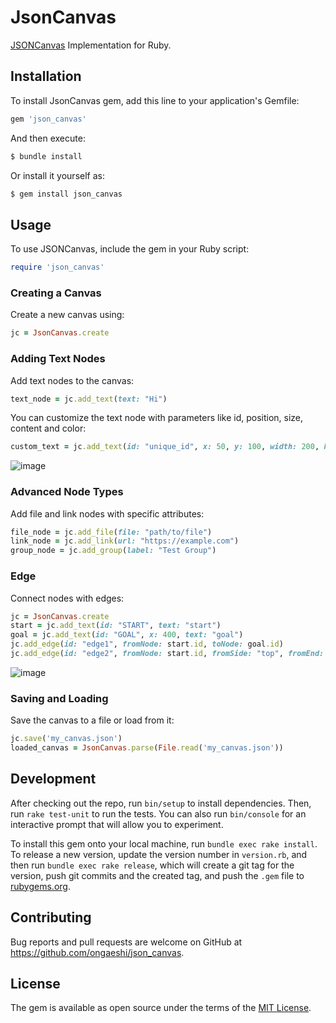 # JsonCanvas

[JSONCanvas](https://jsoncanvas.org/spec/1.0/) Implementation for Ruby.

## Installation

To install JsonCanvas gem, add this line to your application's Gemfile:

```bash
gem 'json_canvas'
```

And then execute:

```bash
$ bundle install
```

Or install it yourself as:

```bash
$ gem install json_canvas
```

## Usage


To use JSONCanvas, include the gem in your Ruby script:

```ruby
require 'json_canvas'
```

### Creating a Canvas

Create a new canvas using:

```ruby
jc = JsonCanvas.create
```

### Adding Text Nodes

Add text nodes to the canvas:

```ruby
text_node = jc.add_text(text: "Hi")
```

You can customize the text node with parameters like id, position, size, content and color:

```ruby
custom_text = jc.add_text(id: "unique_id", x: 50, y: 100, width: 200, height: 50, text: "Hello World!", color: "2")
```

![image](https://github.com/ongaeshi/json_canvas/assets/154418/4138e411-3d21-4637-bd1b-3cdebe69a398)

### Advanced Node Types

Add file and link nodes with specific attributes:

```ruby
file_node = jc.add_file(file: "path/to/file")
link_node = jc.add_link(url: "https://example.com")
group_node = jc.add_group(label: "Test Group")
```

### Edge

Connect nodes with edges:

```ruby
jc = JsonCanvas.create
start = jc.add_text(id: "START", text: "start")
goal = jc.add_text(id: "GOAL", x: 400, text: "goal")
jc.add_edge(id: "edge1", fromNode: start.id, toNode: goal.id)
jc.add_edge(id: "edge2", fromNode: start.id, fromSide: "top", fromEnd: "arrow", toNode: goal.id, toSide: "bottom", toEnd: "arrow", color: "2", label: "HELLO")
```

![image](https://github.com/ongaeshi/json_canvas/assets/154418/820d4709-c9fd-41a6-9548-fe6b52177273)

### Saving and Loading
Save the canvas to a file or load from it:

```ruby
jc.save('my_canvas.json')
loaded_canvas = JsonCanvas.parse(File.read('my_canvas.json'))
```

## Development

After checking out the repo, run `bin/setup` to install dependencies. Then, run `rake test-unit` to run the tests. You can also run `bin/console` for an interactive prompt that will allow you to experiment.

To install this gem onto your local machine, run `bundle exec rake install`. To release a new version, update the version number in `version.rb`, and then run `bundle exec rake release`, which will create a git tag for the version, push git commits and the created tag, and push the `.gem` file to [rubygems.org](https://rubygems.org).

## Contributing

Bug reports and pull requests are welcome on GitHub at https://github.com/ongaeshi/json_canvas.

## License

The gem is available as open source under the terms of the [MIT License](https://opensource.org/licenses/MIT).
